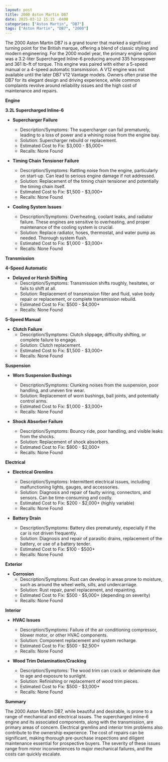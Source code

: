 ```yaml
---
layout: post
title: 2000 Aston Martin DB7
date: 2025-03-12 15:15 -0400
categories: ["Aston Martin", "DB7"]
tags: ["Aston Martin", "DB7", "2000"]
---
```

The 2000 Aston Martin DB7 is a grand tourer that marked a significant turning point for the British marque, offering a blend of classic styling and modern engineering. For the 2000 model year, the primary engine option was a 3.2-liter Supercharged Inline-6 producing around 335 horsepower and 361 lb-ft of torque. This engine was paired with either a 5-speed manual or a 4-speed automatic transmission. A V12 engine was not available until the later DB7 V12 Vantage models. Owners often praise the DB7 for its elegant design and driving experience, while common complaints revolve around reliability issues and the high cost of maintenance and repairs.

**Engine**

**3.2L Supercharged Inline-6**

*   **Supercharger Failure**
    *   Description/Symptoms: The supercharger can fail prematurely, leading to a loss of power and a whining noise from the engine bay.
    *   Solution: Supercharger rebuild or replacement.
    *   Estimated Cost to Fix: $3,000 - $5,000+
    * Recalls: None Found

*   **Timing Chain Tensioner Failure**
    *   Description/Symptoms: Rattling noise from the engine, particularly on start-up. Can lead to serious engine damage if not addressed.
    *   Solution: Replacement of the timing chain tensioner and potentially the timing chain itself.
    *   Estimated Cost to Fix: $1,500 - $3,000+
    * Recalls: None Found

*   **Cooling System Issues**
    *   Description/Symptoms: Overheating, coolant leaks, and radiator failure. These engines are sensitive to overheating, and proper maintenance of the cooling system is crucial.
    *   Solution: Replace radiator, hoses, thermostat, and water pump as needed. Thorough system flush.
    *   Estimated Cost to Fix: $1,000 - $3,000+
    * Recalls: None Found

**Transmission**

**4-Speed Automatic**

*   **Delayed or Harsh Shifting**
    *   Description/Symptoms: Transmission shifts roughly, hesitates, or fails to shift at all.
    *   Solution: Replacement of transmission filter and fluid, valve body repair or replacement, or complete transmission rebuild.
    *   Estimated Cost to Fix: $500 - $4,000+
    * Recalls: None Found

**5-Speed Manual**

*   **Clutch Failure**
    *   Description/Symptoms: Clutch slippage, difficulty shifting, or complete failure to engage.
    *   Solution: Clutch replacement.
    *   Estimated Cost to Fix: $1,500 - $3,000+
    * Recalls: None Found

**Suspension**

*   **Worn Suspension Bushings**
    *   Description/Symptoms: Clunking noises from the suspension, poor handling, and uneven tire wear.
    *   Solution: Replacement of worn bushings, ball joints, and potentially control arms.
    *   Estimated Cost to Fix: $1,000 - $3,000+
    * Recalls: None Found

*   **Shock Absorber Failure**
    *   Description/Symptoms: Bouncy ride, poor handling, and visible leaks from the shocks.
    *   Solution: Replacement of shock absorbers.
    *   Estimated Cost to Fix: $800 - $2,000+
    * Recalls: None Found

**Electrical**

*   **Electrical Gremlins**
    *   Description/Symptoms: Intermittent electrical issues, including malfunctioning lights, gauges, and accessories.
    *   Solution: Diagnosis and repair of faulty wiring, connectors, and sensors. Can be time-consuming and costly.
    *   Estimated Cost to Fix: $200 - $2,000+ (highly variable)
    * Recalls: None Found

*   **Battery Drain**
    *   Description/Symptoms: Battery dies prematurely, especially if the car is not driven frequently.
    *   Solution: Diagnosis and repair of parasitic drains, replacement of the battery, or use of a battery tender.
    *   Estimated Cost to Fix: $100 - $500+
    * Recalls: None Found

**Exterior**

*   **Corrosion**
    *   Description/Symptoms: Rust can develop in areas prone to moisture, such as around the wheel wells, sills, and undercarriage.
    *   Solution: Rust repair, panel replacement, and repainting.
    *   Estimated Cost to Fix: $500 - $5,000+ (depending on severity)
    * Recalls: None Found

**Interior**

*   **HVAC Issues**
    *   Description/Symptoms: Failure of the air conditioning compressor, blower motor, or other HVAC components.
    *   Solution: Component replacement and system recharge.
    *   Estimated Cost to Fix: $500 - $2,500+
    * Recalls: None Found

*   **Wood Trim Delamination/Cracking**
    *   Description/Symptoms: The wood trim can crack or delaminate due to age and exposure to sunlight.
    *   Solution: Refinishing or replacement of wood trim pieces.
    *   Estimated Cost to Fix: $500 - $3,000+
    * Recalls: None Found

**Summary**

The 2000 Aston Martin DB7, while beautiful and desirable, is prone to a range of mechanical and electrical issues. The supercharged inline-6 engine and its associated components, along with the transmission, are primary areas of concern. Electrical gremlins and interior trim problems also contribute to the ownership experience. The cost of repairs can be significant, making thorough pre-purchase inspections and diligent maintenance essential for prospective buyers. The severity of these issues range from minor inconveniences to major mechanical failures, and the costs can quickly escalate.


